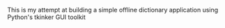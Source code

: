 This is my attempt at building a simple offline dictionary application using Python's tkinker GUI toolkit
